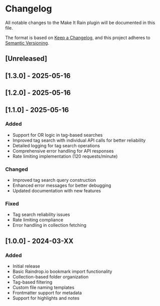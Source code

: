 # Changelog

All notable changes to the Make It Rain plugin will be documented in this file.

The format is based on [Keep a Changelog](https://keepachangelog.com/en/1.0.0/),
and this project adheres to [Semantic Versioning](https://semver.org/spec/v2.0.0.html).

## [Unreleased]

## [1.3.0] - 2025-05-16

## [1.2.0] - 2025-05-16

## [1.1.0] - 2025-05-16

### Added

- Support for OR logic in tag-based searches
- Improved tag search with individual API calls for better reliability
- Detailed logging for tag search operations
- Comprehensive error handling for API responses
- Rate limiting implementation (120 requests/minute)

### Changed

- Improved tag search query construction
- Enhanced error messages for better debugging
- Updated documentation with new features

### Fixed

- Tag search reliability issues
- Rate limiting compliance
- Error handling in collection fetching

## [1.0.0] - 2024-03-XX

### Added

- Initial release
- Basic Raindrop.io bookmark import functionality
- Collection-based folder organization
- Tag-based filtering
- Custom file naming templates
- Frontmatter support for metadata
- Support for highlights and notes
